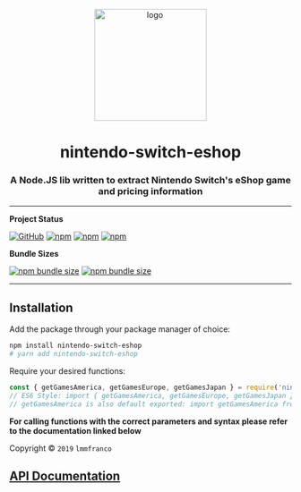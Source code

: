<div align="center">
  <p>
  <a href="https://www.npmjs.com/package/nintendo-switch-eshop"><img src="https://storage.googleapis.com/data-sunlight-146313.appspot.com/website-project-icons/nintendoeshop.png" height="200" alt="logo"/></a>
  </p>

  <p>
<h1> nintendo-switch-eshop </h1>
<h3> A Node.JS lib written to extract Nintendo Switch's eShop game and pricing information </h3>
  </p>
</div>

---

**Project Status**

[![GitHub](https://img.shields.io/github/license/lmmfranco/nintendo-switch-eshop?logo=github&style=flat-square)](https://github.com/lmmfranco/nintendo-switch-eshop/blob/master/LICENSE)
[![npm](https://img.shields.io/npm/v/nintendo-switch-eshop?color=crimson&label=nintendo-switch-eshop%20version&logo=npm&style=flat-square)](https://www.npmjs.com/package/nintendo-switch-eshop)
[![npm](https://img.shields.io/npm/dw/nintendo-switch-eshop?color=crimson&label=NPM%20Weekly%20Downloads&logo=npm&style=flat-square)](https://www.npmjs.com/package/nintendo-switch-eshop)
[![npm](https://img.shields.io/npm/dt/nintendo-switch-eshop?color=crimson&label=NPM%20Total%20Downloads&logo=npm&style=flat-square)](https://www.npmjs.com/package/nintendo-switch-eshop)

**Bundle Sizes**

[![npm bundle size](https://img.shields.io/bundlephobia/min/nintendo-switch-eshop?label=nintendo-switch-eshop%20-%20minified&logo=webpack&style=flat-square)](https://bundlephobia.com/result?p=nintendo-switch-eshop)
[![npm bundle size](https://img.shields.io/bundlephobia/minzip/nintendo-switch-eshop?label=nintendo-switch-eshop%20-%20minzipped&logo=webpack&style=flat-square)](https://bundlephobia.com/result?p=nintendo-switch-eshop)

---

## Installation

Add the package through your package manager of choice:
```sh
npm install nintendo-switch-eshop
# yarn add nintendo-switch-eshop
```

Require your desired functions:
```js
const { getGamesAmerica, getGamesEurope, getGamesJapan } = require('nintendo-switch-eshop');
// ES6 Style: import { getGamesAmerica, getGamesEurope, getGamesJapan } from 'nintendo-switch-eshop';
// getGamesAmerica is also default exported: import getGamesAmerica from 'nintendo-switch-eshop';
```

**For calling functions with the correct parameters and syntax please refer to the documentation linked below**

Copyright © `2019` `lmmfranco`

## [API Documentation](https://lmmfranco.github.io/nintendo-switch-eshop)